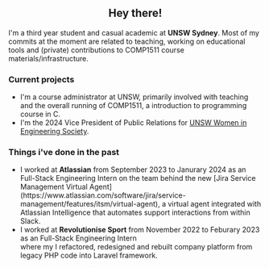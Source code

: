 <h2><center>Hey there!</center></h3>

I'm a third year student and casual academic at <strong>UNSW Sydney</strong>. Most of my commits at the moment are related to teaching, working on educational tools and (private) contributions to COMP1511 course materials/infrastructure.

<h3>Current projects</h3>
<ul>
<li>I'm a course administrator at UNSW, primarily involved with teaching and the overall running of COMP1511, a introduction to programming course in C. </li>
<li>I'm the 2024 Vice President of Public Relations for <a href = "https://www.wiesoc.com/">UNSW Women in Engineering Society</a>.</li>
</ul>

<h3>Things i've done in the past</h3>
<ul>
  <li>I worked at <strong>Atlassian</strong> from September 2023 to Janurary 2024 as an Full-Stack Engineering Intern on the team behind the new [Jira Service Management Virtual Agent](https://www.atlassian.com/software/jira/service-management/features/itsm/virtual-agent), a virtual agent integrated with Atlassian Intelligence that automates support interactions from within Slack.</li>
  <li>I worked at <strong>Revolutionise Sport</strong> from November 2022 to Feburary 2023 as an Full-Stack Engineering Intern </li> where my I refactored, redesigned and rebuilt company platform from legacy PHP code into Laravel framework.
</ul>
